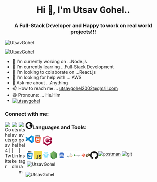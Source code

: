 <h1 align="center">Hi 👋, I'm Utsav Gohel..</h1>

<h3 align="center">A Full-Stack Developer and Happy to work on real world projects!!!</h3>
<p align="left"> <img src="https://komarev.com/ghpvc/?username=UtsavGohel&label=Profile%20views&color=0e75b6&style=flat" alt="UtsavGohel" /> </p>
<p align="left"> <a href="https://github.com/ryo-ma/github-profile-trophy"><img src="https://github-profile-trophy.vercel.app/?username=UtsavGohel" alt="UtsavGohel" /></a> </p>

- 🔭 I’m currently working on ...Node.js
- 🌱 I’m currently learning ...Full-Stack Development
- 👯 I’m looking to collaborate on ...React.js
- 🤔 I’m looking for help with ... AWS
- 💬 Ask me about ...Anything
- 📫 How to reach me ... utsavgohel2002@gmail.com
- 😄 Pronouns: ... He/Him
- <a href="https://www.codechef.com/users/utsavgohel" target="blank"><img align="center" src="https://cdn.jsdelivr.net/npm/simple-icons@3.1.0/icons/codechef.svg" alt="utsavgohel" height="30" width="40" /></a>
<h3 align="left">Connect with me:</h3>
<p align="left">
</p>
<p align="left">
<a href="https://twitter.com/Gohelutsav4" target="_blank"><img align="left" href="https://twitter.com/Gohelutsav4" alt="Gohelutsav4 | Twitter" width="22px" src="https://cdn.jsdelivr.net/npm/simple-icons@v3/icons/twitter.svg" />
</a>
  
<a href="https://www.linkedin.com/in/utsav-gohel-a0141a148/" target="_blank"><img align="left" alt="utsavgohel | LinkedIn" width="22px" src="https://cdn.jsdelivr.net/npm/simple-icons@v3/icons/linkedin.svg" /></a>
  <a href="https://www.instagram.com/the_utsv__/" target="_blank"><img align="left" alt="utsavgohel | Instagram" width="22px" src="https://cdn.jsdelivr.net/npm/simple-icons@v3/icons/instagram.svg" /></a>
  <a href="https://projectofnode.herokuapp.com" target="_blank"> <img align="left" alt="https://projectofnode.herokuapp.com" width="22px" src="https://raw.githubusercontent.com/iconic/open-iconic/master/svg/globe.svg" />
</a>

</p>

<h3 align="left">Languages and Tools:</h3>
<p>
<a href="https://www.w3schools.com/cpp/" target="_blank"> <img src="https://raw.githubusercontent.com/devicons/devicon/master/icons/cplusplus/cplusplus-original.svg" alt="cplusplus" width="35" height="35"/>
</a>
  <a href="https://code.visualstudio.com/"><img align="left" alt="Visual Studio Code" width="26px" src="https://raw.githubusercontent.com/github/explore/80688e429a7d4ef2fca1e82350fe8e3517d3494d/topics/visual-studio-code/visual-studio-code.png" />
</a>
<a href="https://www.w3schools.com/html/"><img align="left" alt="HTML5" width="26px" src="https://raw.githubusercontent.com/github/explore/80688e429a7d4ef2fca1e82350fe8e3517d3494d/topics/html/html.png" />
</a>

<a href="https://www.w3schools.com/w3css/default.asp"><img align="left" alt="CSS3" width="26px" src="https://raw.githubusercontent.com/github/explore/80688e429a7d4ef2fca1e82350fe8e3517d3494d/topics/css/css.png" /></a>
<a href="https://www.w3schools.com/js/"><img align="left" alt="JavaScript" width="26px" src="https://raw.githubusercontent.com/github/explore/80688e429a7d4ef2fca1e82350fe8e3517d3494d/topics/javascript/javascript.png" /></a>
<a href="https://www.w3schools.com/react/"><img align="left" alt="React" width="26px" src="https://raw.githubusercontent.com/github/explore/80688e429a7d4ef2fca1e82350fe8e3517d3494d/topics/react/react.png" /></a>


<a href="https://www.w3schools.com/nodejs/"><img align="left" alt="Node.js" width="26px" src="https://raw.githubusercontent.com/github/explore/80688e429a7d4ef2fca1e82350fe8e3517d3494d/topics/nodejs/nodejs.png" /></a>

<a href="https://www.w3schools.com/sql/"><img align="left" alt="SQL" width="26px" src="https://raw.githubusercontent.com/github/explore/80688e429a7d4ef2fca1e82350fe8e3517d3494d/topics/sql/sql.png" /></a>
<a href="https://www.w3schools.com/MySQL/"><img align="left" alt="MySQL" width="26px" src="https://raw.githubusercontent.com/github/explore/80688e429a7d4ef2fca1e82350fe8e3517d3494d/topics/mysql/mysql.png" /> </a>
<a href="https://www.w3schools.com/nodejs/nodejs_mongodb_create_db.asp"><img align="left" alt="MongoDB" width="26px" src="https://raw.githubusercontent.com/github/explore/80688e429a7d4ef2fca1e82350fe8e3517d3494d/topics/mongodb/mongodb.png" /></a>
<a href="https://github.com/"><img align="left" alt="Git" width="26px" src="https://raw.githubusercontent.com/github/explore/80688e429a7d4ef2fca1e82350fe8e3517d3494d/topics/git/git.png" /></a>
<a href="https://github.com/"><img align="left" alt="GitHub" width="26px" src="https://raw.githubusercontent.com/github/explore/78df643247d429f6cc873026c0622819ad797942/topics/github/github.png" /></a>




<a href="https://postman.com" target="_blank"> <img src="https://www.vectorlogo.zone/logos/getpostman/getpostman-icon.svg" alt="postman" width="40" height="40"/> </a> 
<a href="https://git-scm.com/" target="_blank"> <img src="https://www.vectorlogo.zone/logos/git-scm/git-scm-icon.svg" alt="git" width="40" height="40"/> </a> 
</a>
</p>


<p>&nbsp;<img align="center" src="https://github-readme-stats.vercel.app/api?username=UtsavGohel&show_icons=true&locale=en" alt="UtsavGohel" /></p>
<p><img align="center" src="https://github-readme-streak-stats.herokuapp.com/?user=UtsavGohel&" alt="UtsavGohel" /></p>
